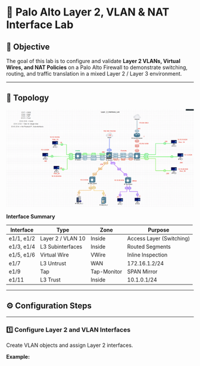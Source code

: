 # 🧱 Palo Alto Layer 2, VLAN & NAT Interface Lab

## 🎯 Objective
The goal of this lab is to configure and validate **Layer 2 VLANs, Virtual Wires, and NAT Policies** on a Palo Alto Firewall to demonstrate switching, routing, and traffic translation in a mixed Layer 2 / Layer 3 environment.

---

## 🧩 Topology
![Topology](screenshots/topology.png)

**Interface Summary**

| Interface | Type | Zone | Purpose |
|------------|------|------|----------|
| e1/1, e1/2 | Layer 2 / VLAN 10 | Inside | Access Layer (Switching) |
| e1/3, e1/4 | L3 Subinterfaces | Inside | Routed Segments |
| e1/5, e1/6 | Virtual Wire | VWire | Inline Inspection |
| e1/7 | L3 Untrust | WAN | 172.16.1.2/24 |
| e1/9 | Tap | Tap-Monitor | SPAN Mirror |
| e1/11 | L3 Trust | Inside | 10.1.0.1/24 |

---

## ⚙️ Configuration Steps

---

### 1️⃣ Configure Layer 2 and VLAN Interfaces
Create VLAN objects and assign Layer 2 interfaces.

**Example:**
